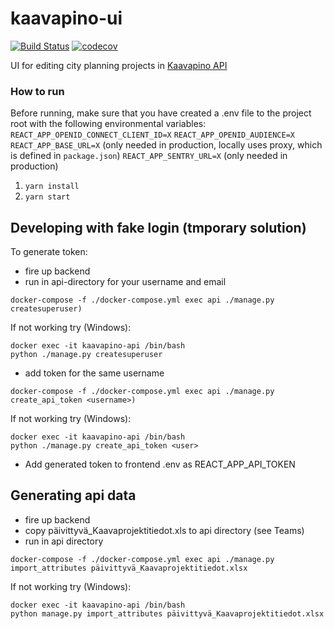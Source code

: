 # kaavapino-ui
[![Build Status](https://travis-ci.com/City-of-Helsinki/kaavapino-ui.svg?branch=master)](https://travis-ci.com/City-of-Helsinki/kaavapino-ui)
[![codecov](https://codecov.io/gh/City-of-Helsinki/kaavapino-ui/branch/master/graph/badge.svg)](https://codecov.io/gh/City-of-Helsinki/kaavapino-ui)

UI for editing city planning projects in [Kaavapino API](https://github.com/City-of-Helsinki/kaavapino)

### How to run
Before running, make sure that you have created a .env file to the project root with the following environmental variables:
`REACT_APP_OPENID_CONNECT_CLIENT_ID=X`
`REACT_APP_OPENID_AUDIENCE=X`
`REACT_APP_BASE_URL=X` (only needed in production, locally uses proxy, which is defined in `package.json`)
`REACT_APP_SENTRY_URL=X` (only needed in production)

1. `yarn install`
2. `yarn start`


## Developing with fake login (tmporary solution)
To generate token:

- fire up backend
- run in api-directory for your username and email

```
docker-compose -f ./docker-compose.yml exec api ./manage.py createsuperuser)
```

If not working try (Windows):

```
docker exec -it kaavapino-api /bin/bash
python ./manage.py createsuperuser
```

- add token for the same username

```
docker-compose -f ./docker-compose.yml exec api ./manage.py create_api_token <username>)
```

If not working try (Windows):

```
docker exec -it kaavapino-api /bin/bash
python ./manage.py create_api_token <user>
```

- Add generated token to frontend .env as REACT_APP_API_TOKEN

## Generating api data

- fire up backend
- copy päivittyvä_Kaavaprojektitiedot.xls to api directory (see Teams)
- run in api directory

```
docker-compose -f ./docker-compose.yml exec api ./manage.py import_attributes päivittyvä_Kaavaprojektitiedot.xlsx
```

If not working try (Windows):

```
docker exec -it kaavapino-api /bin/bash
python manage.py import_attributes päivittyvä_Kaavaprojektitiedot.xlsx
```


